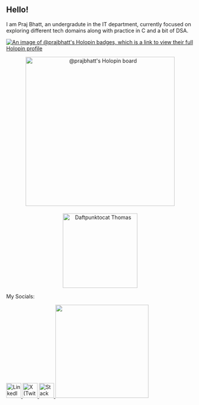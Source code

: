 ## Hello!

I am Praj Bhatt, an undergradute in the IT department, currently focused on exploring different tech domains along with practice in C and a bit of DSA.

[![An image of @prajbhatt's Holopin badges, which is a link to view their full Holopin profile](https://holopin.me/prajbhatt)](https://holopin.io/@prajbhatt)
<div align="center" style="display: flex; justify-content: center; align-items: center; gap: 20px; flex-wrap: wrap;">
  <!-- Holopin Board -->
  <a href="https://holopin.io/@prajbhatt">
    <img src="https://holopin.me/prajbhatt" alt="@prajbhatt's Holopin board" width="400"/>
  </a>

  <!-- Daftpunktocat GIF -->
  <img src="https://octodex.github.com/images/daftpunktocat-thomas.gif" width="200" alt="Daftpunktocat Thomas">
</div>



My Socials:

<p align="left">
  <a href="https://linkedin.com/in/praj-bhatt" target="_blank">
    <img src="https://cdn.jsdelivr.net/gh/devicons/devicon/icons/linkedin/linkedin-original.svg" alt="LinkedIn" width="40" height="40"/>
  </a>
  <a href="https://x.com/bhattpraj" target="_blank">
    <img src="https://cdn.jsdelivr.net/gh/simple-icons/simple-icons/icons/x.svg" alt="X (Twitter)" width="40" height="40"/>
  </a>
  <a href="https://stackoverflow.com/users/31791173/praj-bhatt" target="_blank">
  <img src="https://cdn.jsdelivr.net/gh/devicons/devicon/icons/stackoverflow/stackoverflow-original.svg" alt="Stack Overflow" width="40" height="40"/>
  </a>
  <img src="https://github.com/YOUR-USERNAME/YOUR-REPO/blob/main/octocat-galaxy.gif" width="250"/>
</p>

